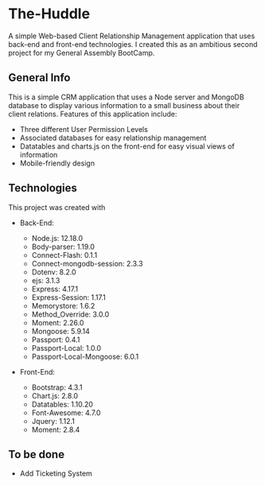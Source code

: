 # The-Huddle
A simple Web-based Client Relationship Management application that uses back-end and front-end technologies. I created this as an ambitious second project for my General Assembly BootCamp.

## General Info
This is a simple CRM application that uses a Node server and MongoDB database to display various information to a small business about their client relations.  Features of this application include:
* Three different User Permission Levels
* Associated databases for easy relationship management
* Datatables and charts.js on the front-end for easy visual views of information
* Mobile-friendly design

## Technologies
This project was created with
* Back-End:
    * Node.js: 12.18.0
    * Body-parser: 1.19.0
    * Connect-Flash: 0.1.1
    * Connect-mongodb-session: 2.3.3
    * Dotenv: 8.2.0
    * ejs: 3.1.3
    * Express: 4.17.1
    * Express-Session: 1.17.1
    * Memorystore: 1.6.2
    * Method_Override: 3.0.0
    * Moment: 2.26.0
    * Mongoose: 5.9.14
    * Passport: 0.4.1
    * Passport-Local: 1.0.0
    * Passport-Local-Mongoose: 6.0.1

* Front-End:    
    * Bootstrap: 4.3.1
    * Chart.js: 2.8.0
    * Datatables: 1.10.20
    * Font-Awesome: 4.7.0
    * Jquery: 1.12.1
    * Moment: 2.8.4

## To be done
* Add Ticketing System
